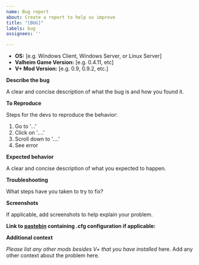 ```yaml
---
name: Bug report
about: Create a report to help us improve
title: "[BUG]"
labels: bug
assignees: ''

---
```


- **OS:** [e.g. Windows Client, Windows Server, or Linux Server]
- **Valheim Game Version:** [e.g. 0.4.11, etc]
- **V+ Mod Version:** [e.g. 0.9, 0.9.2, etc.]

**Describe the bug**

A clear and concise description of what the bug is and how you found it.


**To Reproduce**

Steps for the devs to reproduce the behavior:
1. Go to '...'
2. Click on '....'
3. Scroll down to '....'
4. See error


**Expected behavior**

A clear and concise description of what you expected to happen.


**Troubleshooting**

What steps have you taken to try to fix?


**Screenshots**

If applicable, add screenshots to help explain your problem.


**Link to [pastebin](https://pastebin.com) containing .cfg configuration if applicable:**


**Additional context**

*Please list any other mods besides V+ that you have installed* here. Add any other context about the problem here.
